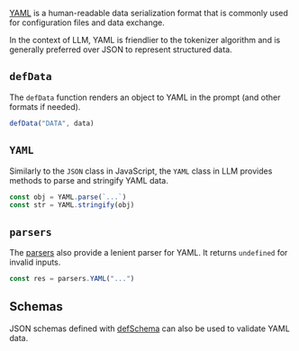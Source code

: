 [YAML](https://yaml.org/) is a human-readable data serialization format that is commonly used for configuration files and data exchange.

In the context of LLM, YAML is friendlier to the tokenizer algorithm and is generally preferred over JSON to represent structured data.

## `defData`

The `defData` function renders an object to YAML in the prompt (and other formats if needed).

```js
defData("DATA", data)
```

## `YAML`

Similarly to the `JSON` class in JavaScript, the `YAML` class in LLM provides methods to parse and stringify YAML data.

```js
const obj = YAML.parse(`...`)
const str = YAML.stringify(obj)
```

## `parsers`

The [parsers](/genaiscript/reference/scripts/parsers) also provide a lenient parser for YAML.
It returns `undefined` for invalid inputs.

```js
const res = parsers.YAML("...")
```

## Schemas

JSON schemas defined with [defSchema](/genaiscript/reference/scripts/schemas) can also be used to validate YAML data.